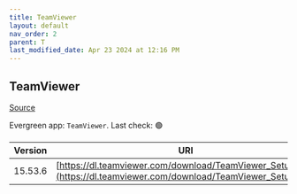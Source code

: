 ```yaml
---
title: TeamViewer
layout: default
nav_order: 2
parent: T
last_modified_date: Apr 23 2024 at 12:16 PM
---
```


## TeamViewer

[Source](https://www.teamviewer.com/)

Evergreen app: `TeamViewer`. Last check: 🟢

| Version | URI                                                                                                                |
| ------- | ------------------------------------------------------------------------------------------------------------------ |
| 15.53.6 | [https://dl.teamviewer.com/download/TeamViewer_Setup.exe](https://dl.teamviewer.com/download/TeamViewer_Setup.exe) |

